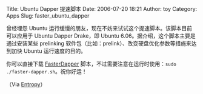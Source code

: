 Title: Ubuntu Dapper 提速脚本
Date: 2006-07-20 18:21
Author: toy
Category: Apps
Slug: faster_ubuntu_dapper

曾经埋怨 Ubuntu
运行缓慢的朋友，现在不妨来试试这个提速脚本。该脚本目前可以应用于 Ubuntu
Dapper Drake，即 Ubuntu 6.06。据介绍，这个脚本主要是通过安装某些
prelinking 软件包（比如：prelink）、改变硬盘优化参数等措施来达到加快
Ubuntu 运行速度的目的。

你可以直接下载 [FasterDapper](http://linuxtoy.org/dls/faster-dapper.sh)
脚本，不过需要注意在运行时使用：`sudo ./faster-dapper.sh`。祝你好运！

（Via
[Entropy](http://www.dylanknightrogers.com/2006/07/17/faster-dappersh/)）
